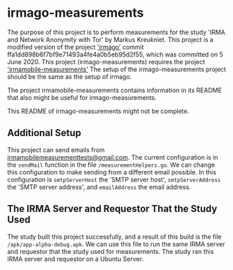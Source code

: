 # irmago-measurements

The purpose of this project is to perform measurements for the study 'IRMA and Network Anonymity with Tor' by Markus Kreukniet. This project is a modified version of the project ['irmago'](https://github.com/privacybydesign/irmago) commit ffa1dd898b6f7bf9e71493a4fe4a0b5eb95d2f55, which was committed on 5 June 2020. This project (irmago-measurements) requires the project ['irmamobile-measurements'](https://github.com/markuskreukniet/irmamobile-measurements) The setup of the irmago-measurements project should be the same as the setup of irmago.

The project irmamobile-measurements contains information in its README that also might be useful for irmago-measurements.

This README of irmago-measurements might not be complete.

## Additional Setup

This project can send emails from irmamobilemeasurementtests@gmail.com. The current configuration is in the `sendMail` function in the file `/measurementHelpers.go`. We can change this configuration to make sending from a different email possible. In this configuration is `smtpServerHost` the 'SMTP server host', `smtpServerAddress` the 'SMTP server address', and `emailAddress` the email address.

## The IRMA Server and Requestor That the Study Used

The study built this project successfully, and a result of this build is the file `/apk/app-alpha-debug.apk`. We can use this file to run the same IRMA server and requestor that the study used for measurements. The study ran this IRMA server and requestor on a Ubuntu Server.
